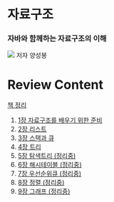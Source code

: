 # 자료구조

<h3>자바와 함께하는 자료구조의 이해</h3>
<img src="https://user-images.githubusercontent.com/66561524/130345513-0b444758-759d-4d44-bcba-3d28bd682797.png">
저자 양성봉

# Review Content

<a href="https://valuable-parsnip-9b0.notion.site/de1a296421f84ac99cca08c29d8131db">책 정리</a>

<ol>
<li><a href="https://www.notion.so/Chapter-01-33b13609d2f5448996191e1090097806">1장 자료구조를 배우기 위한 준비</a></li>
<li><a href="https://www.notion.so/Chapter-02-1875a68d88aa44d3a8988f59902503eb">2장 리스트</a></li>
<li><a href="https://www.notion.so/Chapter-03-6ba69542506b437d92d4d937831bf08b">3장 스택과 큐</a></li>
<li><a href="https://www.notion.so/4-f686c2d7f7dd475caf0e695f68ba3bd4">4장 트리</a></li>
<li><a href="https://www.notion.so/Chapter-4-abf4e864448245f3aeac97f134b1a742">5장 탐색트리 (정리중)</a></li>
<li><a href="">6장 해시테이블 (정리중)</a></li>
<li><a href="">7장 우선순위큐 (정리중)</a></li>
<li><a href="">8장 정렬 (정리중)</a></li>
<li><a href="">9장 그래프 (정리중)</a></li>
</ol>
